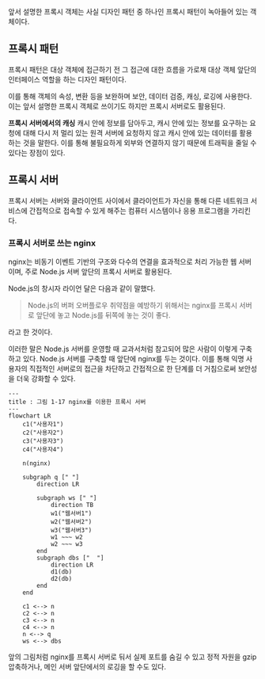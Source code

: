 앞서 설명한 프록시 객체는 사실 디자인 패턴 중 하나인 프록시 패턴이 녹아들어 있는 객체이다.

## 프록시 패턴
프록시 패턴은 대상 객체에 접근하기 전 그 접근에 대한 흐름을 가로채 대상 객체 앞단의 인터페이스 역할을 하는 디자인 패턴이다.

이를 통해 객체의 속성, 변환 등을 보완하며 보안, 데이터 검증, 캐싱, 로깅에 사용한다. 이는 앞서 설명한 프록시 객체로 쓰이기도 하지만 프록시 서버로도 활용된다.

**프록시 서버에서의 캐싱**
캐시 안에 정보를 담아두고, 캐시 안에 있는 정보를 요구하는 요청에 대해 다시 저 멀리 있는 원격 서버에 요청하지 않고 캐시 안에 있는 데이터를 활용하는 것을 말한다. 이를 통해 불필요하게 외부와 연결하지 않기 때문에 트래픽을 줄일 수 있다는 장점이 있다.

## 프록시 서버
프록시 서버는 서버와 클라이언트 사이에서 클라이언트가 자신을 통해 다른 네트워크 서비스에 간접적으로 접속할 수 있게 해주는 컴퓨터 시스템이나 응용 프로그램을 가리킨다.

### 프록시 서버로 쓰는 nginx
nginx는 비동기 이벤트 기반의 구조와 다수의 연결을 효과적으로 처리 가능한 웹 서버이며, 주로 Node.js 서버 앞단의 프록시 서버로 활용된다.

Node.js의 창시자 라이언 달은 다음과 같이 말했다.
> Node.js의 버퍼 오버플로우 취약점을 예방하기 위해서는 nginx를 프록시 서버로 앞단에 놓고 Node.js를 뒤쪽에 놓는 것이 좋다.

라고 한 것이다.

이러한 말은 Node.js 서버를 운영할 때 교과서처럼 참고되어 많은 사람이 이렇게 구축하고 있다. Node.js 서버를 구축할 때 앞단에 nginx를 두는 것이다. 이를 통해 익명 사용자의 직접적인 서버로의 접근을 차단하고 간접적으로 한 단계를 더 거침으로써 보안성을 더욱 강화할 수 있다.

```mermaid
---
title : 그림 1-17 nginx를 이용한 프록시 서버
---
flowchart LR
	c1("사용자1")
	c2("사용자2")
	c3("사용자3")
	c4("사용자4")

	n(nginx)

	subgraph q [" "]
		direction LR

		subgraph ws [" "]
			direction TB
			w1("웹서버1")
			w2("웹서버2")
			w3("웹서버3")
			w1 ~~~ w2 
			w2 ~~~ w3
		end
		subgraph dbs ["  "]
			direction LR
			d1(db)
			d2(db)
		end
	end

	c1 <--> n
	c2 <--> n
	c3 <--> n
	c4 <--> n
	n <--> q
	ws <--> dbs
```

앞의 그림처럼 nginx를 프록시 서버로 둬서 실제 포트를 숨길 수 있고 정적 자원을 gzip 압축하거나, 메인 서버 앞단에서의 로깅을 할 수도 있다.

